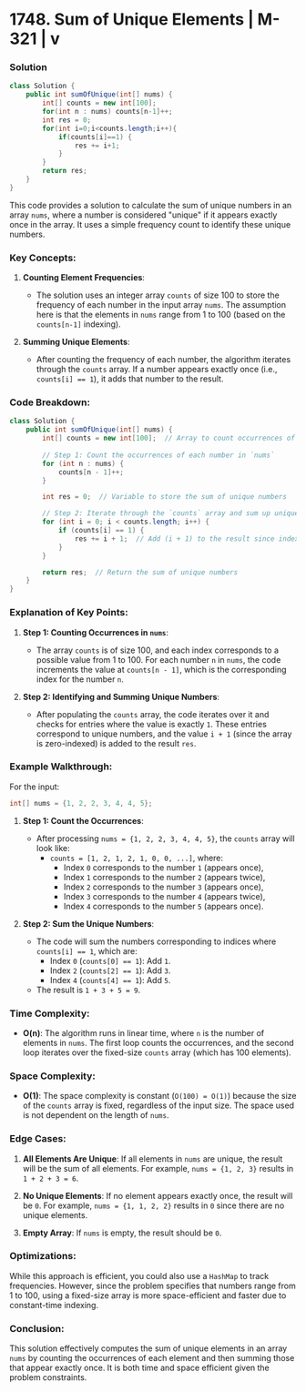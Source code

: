 # 1748. Sum of Unique Elements | M-321 | v

### Solution
```java
class Solution {
    public int sumOfUnique(int[] nums) {
        int[] counts = new int[100];
        for(int n : nums) counts[n-1]++;
        int res = 0;
        for(int i=0;i<counts.length;i++){
            if(counts[i]==1) {
                res += i+1;
            }
        }
        return res;
    }
}
```

This code provides a solution to calculate the sum of unique numbers in an array `nums`, where a number is considered "unique" if it appears exactly once in the array. It uses a simple frequency count to identify these unique numbers.

### Key Concepts:
1. **Counting Element Frequencies**:
    - The solution uses an integer array `counts` of size 100 to store the frequency of each number in the input array `nums`. The assumption here is that the elements in `nums` range from 1 to 100 (based on the `counts[n-1]` indexing).

2. **Summing Unique Elements**:
    - After counting the frequency of each number, the algorithm iterates through the `counts` array. If a number appears exactly once (i.e., `counts[i] == 1`), it adds that number to the result.

### Code Breakdown:

```java
class Solution {
    public int sumOfUnique(int[] nums) {
        int[] counts = new int[100];  // Array to count occurrences of numbers in `nums`
        
        // Step 1: Count the occurrences of each number in `nums`
        for (int n : nums) {
            counts[n - 1]++;
        }

        int res = 0;  // Variable to store the sum of unique numbers

        // Step 2: Iterate through the `counts` array and sum up unique numbers
        for (int i = 0; i < counts.length; i++) {
            if (counts[i] == 1) {
                res += i + 1;  // Add (i + 1) to the result since index i corresponds to the number (i + 1)
            }
        }

        return res;  // Return the sum of unique numbers
    }
}
```

### Explanation of Key Points:

1. **Step 1: Counting Occurrences in `nums`**:
    - The array `counts` is of size 100, and each index corresponds to a possible value from 1 to 100. For each number `n` in `nums`, the code increments the value at `counts[n - 1]`, which is the corresponding index for the number `n`.

2. **Step 2: Identifying and Summing Unique Numbers**:
    - After populating the `counts` array, the code iterates over it and checks for entries where the value is exactly `1`. These entries correspond to unique numbers, and the value `i + 1` (since the array is zero-indexed) is added to the result `res`.

### Example Walkthrough:

For the input:

```java
int[] nums = {1, 2, 2, 3, 4, 4, 5};
```

1. **Step 1: Count the Occurrences**:
    - After processing `nums = {1, 2, 2, 3, 4, 4, 5}`, the `counts` array will look like:
        - `counts = [1, 2, 1, 2, 1, 0, 0, ...]`, where:
            - Index `0` corresponds to the number `1` (appears once),
            - Index `1` corresponds to the number `2` (appears twice),
            - Index `2` corresponds to the number `3` (appears once),
            - Index `3` corresponds to the number `4` (appears twice),
            - Index `4` corresponds to the number `5` (appears once).

2. **Step 2: Sum the Unique Numbers**:
    - The code will sum the numbers corresponding to indices where `counts[i] == 1`, which are:
        - Index `0` (`counts[0] == 1`): Add `1`.
        - Index `2` (`counts[2] == 1`): Add `3`.
        - Index `4` (`counts[4] == 1`): Add `5`.
    - The result is `1 + 3 + 5 = 9`.

### Time Complexity:
- **O(n)**: The algorithm runs in linear time, where `n` is the number of elements in `nums`. The first loop counts the occurrences, and the second loop iterates over the fixed-size `counts` array (which has 100 elements).

### Space Complexity:
- **O(1)**: The space complexity is constant (`O(100) = O(1)`) because the size of the `counts` array is fixed, regardless of the input size. The space used is not dependent on the length of `nums`.

### Edge Cases:
1. **All Elements Are Unique**: If all elements in `nums` are unique, the result will be the sum of all elements. For example, `nums = {1, 2, 3}` results in `1 + 2 + 3 = 6`.

2. **No Unique Elements**: If no element appears exactly once, the result will be `0`. For example, `nums = {1, 1, 2, 2}` results in `0` since there are no unique elements.

3. **Empty Array**: If `nums` is empty, the result should be `0`.

### Optimizations:
While this approach is efficient, you could also use a `HashMap` to track frequencies. However, since the problem specifies that numbers range from 1 to 100, using a fixed-size array is more space-efficient and faster due to constant-time indexing.

### Conclusion:
This solution effectively computes the sum of unique elements in an array `nums` by counting the occurrences of each element and then summing those that appear exactly once. It is both time and space efficient given the problem constraints.